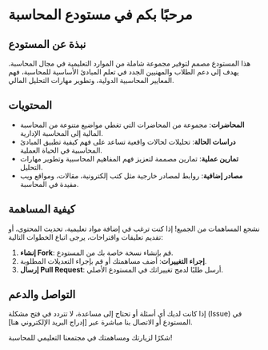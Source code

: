 # مرحبًا بكم في مستودع المحاسبة

## نبذة عن المستودع

هذا المستودع مصمم لتوفير مجموعة شاملة من الموارد التعليمية في مجال المحاسبة. يهدف إلى دعم الطلاب والمهنيين الجدد في تعلم المبادئ الأساسية للمحاسبة، فهم المعايير المحاسبية الدولية، وتطوير مهارات التحليل المالي.

## المحتويات

- **المحاضرات**: مجموعة من المحاضرات التي تغطي مواضيع متنوعة من المحاسبة المالية إلى المحاسبة الإدارية.
- **دراسات الحالة**: تحليلات لحالات واقعية تساعد على فهم كيفية تطبيق المبادئ المحاسبية في الحياة العملية.
- **تمارين عملية**: تمارين مصممة لتعزيز فهم المفاهيم المحاسبية وتطوير مهارات التحليل.
- **مصادر إضافية**: روابط لمصادر خارجية مثل كتب إلكترونية، مقالات، ومواقع ويب مفيدة في المحاسبة.

## كيفية المساهمة

نشجع المساهمات من الجميع! إذا كنت ترغب في إضافة مواد تعليمية، تحديث المحتوى، أو تقديم تعليقات واقتراحات، يرجى اتباع الخطوات التالية:

1. **إنشاء Fork**: قم بإنشاء نسخة خاصة بك من المستودع.
2. **إجراء التغييرات**: أضف مساهمتك أو قم بإجراء التعديلات المطلوبة.
3. **إرسال Pull Request**: أرسل طلبًا لدمج تغييراتك في المستودع الأصلي.

## التواصل والدعم

إذا كانت لديك أي أسئلة أو تحتاج إلى مساعدة، لا تتردد في فتح مشكلة (Issue) في المستودع أو الاتصال بنا مباشرة عبر [إدراج البريد الإلكتروني هنا].

شكرًا لزيارتك ومساهمتك في مجتمعنا التعليمي للمحاسبة!

